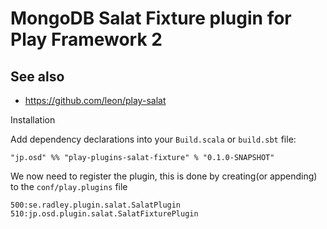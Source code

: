 MongoDB Salat Fixture plugin for Play Framework 2
=================================================

See also
--------

 * https://github.com/leon/play-salat

Installation

Add dependency declarations into your `Build.scala` or `build.sbt` file:

    "jp.osd" %% "play-plugins-salat-fixture" % "0.1.0-SNAPSHOT"

We now need to register the plugin, this is done by creating(or appending) to the `conf/play.plugins` file

    500:se.radley.plugin.salat.SalatPlugin
    510:jp.osd.plugin.salat.SalatFixturePlugin
